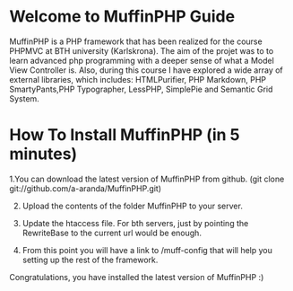Welcome to MuffinPHP Guide
=========

MuffinPHP is a PHP framework that has been realized for the course PHPMVC at BTH university (Karlskrona). The aim of the projet was to to learn advanced php programming with a deeper sense of what a Model View Controller is. Also, during this course I have explored a wide array of external libraries, which includes: HTMLPurifier, PHP Markdown, PHP SmartyPants,PHP Typographer, LessPHP, SimplePie and Semantic Grid System. 

How To Install MuffinPHP (in 5 minutes)
=========

1.You can download the latest version of MuffinPHP from github. (git clone git://github.com/a-aranda/MuffinPHP.git)

2. Upload the contents of the folder MuffinPHP to your server.

3. Update the htaccess file. For bth servers, just by pointing the RewriteBase to the current url would be enough.

4. From this point you will have a link to /muff-config that will help you setting up the rest of the framework.

Congratulations, you have installed the latest version of MuffinPHP :)

